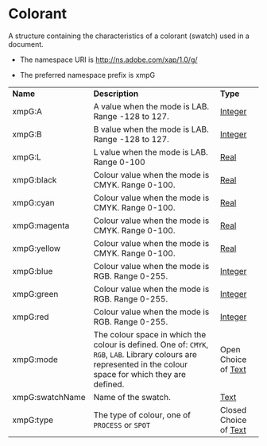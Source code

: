# Colorant

A structure containing the characteristics of a colorant (swatch) used in a document.

- The namespace URI is http://ns.adobe.com/xap/1.0/g/

- The preferred namespace prefix is xmpG

|    |           |    |
|----|-----------|----|
|**Name**|**Description**|**Type**|
|xmpG:A|A value when the mode is LAB. Range -128 to 127.  |[Integer](./CoreProperties.md#integer)|
|xmpG:B|B value when the mode is LAB. Range -128 to 127.  |[Integer](./CoreProperties.md#integer)|
|xmpG:L|L value when the mode is LAB. Range 0-100  |[Real](./CoreProperties.md#real)|
|xmpG:black|Colour value when the mode is CMYK. Range 0-100.  |[Real](./CoreProperties.md#real)|
|xmpG:cyan|Colour value when the mode is CMYK. Range 0-100.  |[Real](./CoreProperties.md#real)|
|xmpG:magenta|Colour value when the mode is CMYK. Range 0-100.  |[Real](./CoreProperties.md#real)|
|xmpG:yellow|Colour value when the mode is CMYK. Range 0-100.  |[Real](./CoreProperties.md#real)|
|xmpG:blue|Colour value when the mode is RGB. Range 0-255.  |[Integer](./CoreProperties.md#integer)|
|xmpG:green|Colour value when the mode is RGB. Range 0-255.  |[Integer](./CoreProperties.md#integer)|
|xmpG:red|Colour value when the mode is RGB. Range 0-255.  |[Integer](./CoreProperties.md#integer)|
|xmpG:mode|The colour space in which the colour is defined. One of: `CMYK`, `RGB`, `LAB`. Library colours are represented in the colour space for which they are defined.  |Open Choice of [Text](./CoreProperties.md#text)|
|xmpG:swatchName|Name of the swatch.  |[Text](./CoreProperties.md#text)|
|xmpG:type|The type of colour, one of `PROCESS` or `SPOT`  |Closed Choice of [Text](./CoreProperties.md#text)|
